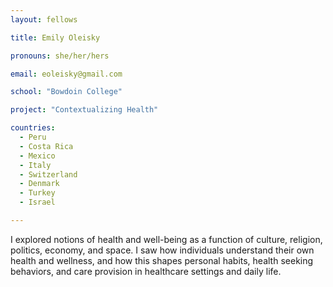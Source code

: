 ```yaml
---
layout: fellows

title: Emily Oleisky

pronouns: she/her/hers

email: eoleisky@gmail.com

school: "Bowdoin College"

project: "Contextualizing Health"

countries:
  - Peru
  - Costa Rica
  - Mexico
  - Italy
  - Switzerland
  - Denmark
  - Turkey
  - Israel

---
```


I explored notions of health and well-being as a function of culture, religion, politics, economy, and space. I saw how individuals understand their own health and wellness, and how this shapes personal habits, health seeking behaviors, and care provision in healthcare settings and daily life.

